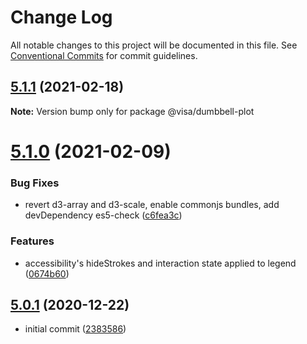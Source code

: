 # Change Log

All notable changes to this project will be documented in this file.
See [Conventional Commits](https://conventionalcommits.org) for commit guidelines.

## [5.1.1](https://github.com/visa/visa-chart-components/compare/@visa/dumbbell-plot@5.1.0...@visa/dumbbell-plot@5.1.1) (2021-02-18)

**Note:** Version bump only for package @visa/dumbbell-plot





# [5.1.0](https://github.com/visa/visa-chart-components/compare/@visa/dumbbell-plot@5.0.1...@visa/dumbbell-plot@5.1.0) (2021-02-09)


### Bug Fixes

* revert d3-array and d3-scale, enable commonjs bundles, add devDependency es5-check ([c6fea3c](https://github.com/visa/visa-chart-components/commit/c6fea3c601dfc4650b52996721ead03a1b363e2b))


### Features

* accessibility's hideStrokes and interaction state applied to legend ([0674b60](https://github.com/visa/visa-chart-components/commit/0674b608e918964f9bbce2992e363bf24f9cb911))





## [5.0.1](https://github.com/visa/visa-chart-components/tree/%40visa/dumbbell-plot%405.0.1) (2020-12-22)

- initial commit ([2383586](https://github.com/visa/visa-chart-components/commit/238358698bb59b8f20f424eeedc7235f51e02037))
